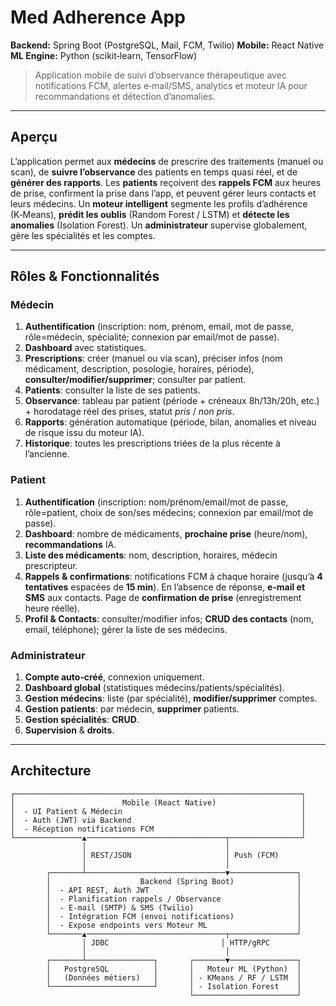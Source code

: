 # Med Adherence App

**Backend:** Spring Boot (PostgreSQL, Mail, FCM, Twilio)
**Mobile:** React Native 
**ML Engine:** Python (scikit‑learn, TensorFlow)

> Application mobile de suivi d’observance thérapeutique avec notifications FCM, alertes e‑mail/SMS, analytics et moteur IA pour recommandations et détection d’anomalies.

---
## Aperçu

L’application permet aux **médecins** de prescrire des traitements (manuel ou scan), de **suivre l’observance** des patients en temps quasi réel, et de **générer des rapports**. Les **patients** reçoivent des **rappels FCM** aux heures de prise, confirment la prise dans l’app, et peuvent gérer leurs contacts et leurs médecins. Un **moteur intelligent** segmente les profils d’adhérence (K‑Means), **prédit les oublis** (Random Forest / LSTM) et **détecte les anomalies** (Isolation Forest). Un **administrateur** supervise globalement, gère les spécialités et les comptes.

---

## Rôles & Fonctionnalités

### Médecin

1. **Authentification** (inscription: nom, prénom, email, mot de passe, rôle=médecin, spécialité; connexion par email/mot de passe).
2. **Dashboard** avec statistiques.
3. **Prescriptions**: créer (manuel ou via scan), préciser infos (nom médicament, description, posologie, horaires, période), **consulter/modifier/supprimer**; consulter par patient.
4. **Patients**: consulter la liste de ses patients.
5. **Observance**: tableau par patient (période + créneaux 8h/13h/20h, etc.) + horodatage réel des prises, statut *pris* / *non pris*.
6. **Rapports**: génération automatique (période, bilan, anomalies et niveau de risque issu du moteur IA).
7. **Historique**: toutes les prescriptions triées de la plus récente à l’ancienne.

### Patient

1. **Authentification** (inscription: nom/prénom/email/mot de passe, rôle=patient, choix de son/ses médecins; connexion par email/mot de passe).
2. **Dashboard**: nombre de médicaments, **prochaine prise** (heure/nom), **recommandations** IA.
3. **Liste des médicaments**: nom, description, horaires, médecin prescripteur.
4. **Rappels & confirmations**: notifications FCM à chaque horaire (jusqu’à **4 tentatives** espacées de **15 min**). En l’absence de réponse, **e‑mail et SMS** aux contacts. Page de **confirmation de prise** (enregistrement heure réelle).
5. **Profil & Contacts**: consulter/modifier infos; **CRUD des contacts** (nom, email, téléphone); gérer la liste de ses médecins.

### Administrateur

1. **Compte auto‑créé**, connexion uniquement.
2. **Dashboard global** (statistiques médecins/patients/spécialités).
3. **Gestion médecins**: liste (par spécialité), **modifier/supprimer** comptes.
4. **Gestion patients**: par médecin, **supprimer** patients.
5. **Gestion spécialités**: **CRUD**.
6. **Supervision** & **droits**.

---

## Architecture

```text
┌────────────────────────────────────────────────────────────────┐
│                        Mobile (React Native)                   │
│  - UI Patient & Médecin                                        │
│  - Auth (JWT) via Backend                                      │
│  - Réception notifications FCM                                 │
└───────────────▲───────────────────────────────┬────────────────┘
                │                               │
                │ REST/JSON                     │ Push (FCM)
                │                               │
        ┌───────┴───────────────────────────────▼───────────────┐
        │                    Backend (Spring Boot)              │
        │  - API REST, Auth JWT                                 │
        │  - Planification rappels / Observance                 │
        │  - E‑mail (SMTP) & SMS (Twilio)                       │
        │  - Intégration FCM (envoi notifications)              │
        │  - Expose endpoints vers Moteur ML                    │
        └───────▲───────────────────────────────┬───────────────┘
                │ JDBC                         │ HTTP/gRPC
                │                               │
        ┌───────┴───────────────┐       ┌───────▼───────────────┐
        │   PostgreSQL          │       │   Moteur ML (Python)  │
        │   (Données métiers)   │       │ - KMeans / RF / LSTM  │
        └───────────────────────┘       │ - Isolation Forest    │
                                        └───────────────────────┘
```

